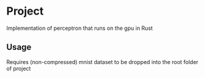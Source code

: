 # Project
Implementation of perceptron that runs on the gpu in Rust

## Usage
Requires (non-compressed) mnist dataset to be dropped into the root folder of project
